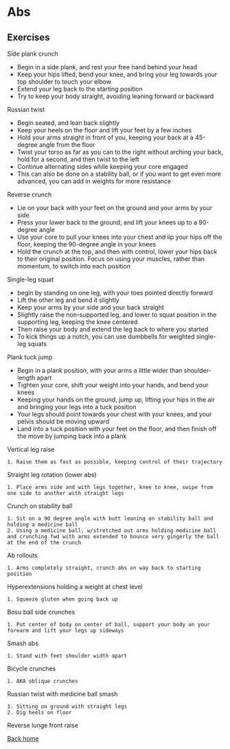 # Abs

## Exercises

Side plank crunch

* Begin in a side plank, and rest your free hand behind your head
* Keep your hips lifted, bend your knee, and bring your leg towards your top shoulder to touch your elbow
* Extend your leg back to the starting position
* Try to keep your body straight, avoiding leaning forward or backward

Russian twist

* Begin seated, and lean back slightly
* Keep your heels on the floor and lift your feet by a few inches
* Hold your arms straight in front of you, keeping your back at a 45-degree angle from the floor
* Twist your torso as far as you can to the right without arching your back, hold for a second, and then twist to the left
* Continue alternating sides while keeping your core engaged
* This can also be done on a stability ball, or if you want to get even more advanced, you can add in weights for more resistance

Reverse crunch

* Lie on your back with your feet on the ground and your arms by your side
* Press your lower back to the ground, and lift your knees up to a 90-degree angle
* Use your core to pull your knees into your chest and lip your hips off the floor, keeping the 90-degree angle in your knees
* Hold the crunch at the top, and then with control, lower your hips back to their original position. Focus on using your muscles, rather than momentum, to switch into each position

Single-leg squat

* begin by standing on one leg, with your toes pointed directly forward
* Lift the other leg and bend it slightly
* Keep your arms by your side and your back straight
* Slightly raise the non-supported leg, and lower to squat position in the supporting leg, keeping the knee centered
* Then raise your body and extend the leg back to where you started
* To kick things up a notch, you can use dumbbells for weighted single-leg squats

Plank tuck jump

* Begin in a plank position, with your arms a little wider than shoulder-length apart
* Tighten your core, shift your weight into your hands, and bend your knees
* Keeping your hands on the ground, jump up, lifting your hips in the air and bringing your legs into a tuck position
* Your legs should point towards your chest with your knees, and your pelvis should be moving upward
* Land into a tuck position with your feet on the floor, and then finish off the move by jumping back into a plank

Vertical leg raise

    1. Raise them as fast as possible, keeping control of their trajectory

Straight leg rotation (lower abs)

    1. Place arms side and with legs together, knee to knee, swipe from one side to another with straight legs

Crunch on stability ball

    1. Sit on a 90 degree angle with butt leaning on stability ball and holding a medicine ball
    2. Using a medicine ball, w/stretched out arms holding medicine ball and crunching fwd with arms extended to bounce very gingerly the ball at the end of the crunch

Ab rollouts

    1. Arms completely straight, crunch abs on way back to starting position

Hyperextensions holding a weight at chest level

    1. Squeeze gluten when going back up

Bosu ball side crunches

    1. Put center of body on center of ball, support your body on your forearm and lift your legs up sideways

Smash abs

    1. Stand with feet shoulder width apart

Bicycle crunches

    1. AKA oblique crunches

Russian twist with medicine ball smash

    1. Sitting on ground with straight legs
    2. Dig heels on floor

Reverse lunge front raise

[Back home](../README.md)
